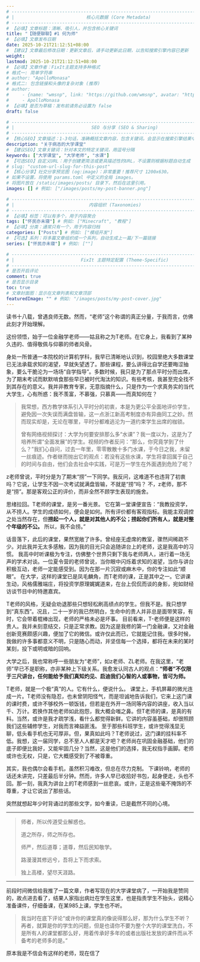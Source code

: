 ```yaml
---
# -------------------------------------------------------------------------------------
# |                           核心元数据 (Core Metadata)                            |
# -------------------------------------------------------------------------------------
# 【必填】文章标题：清晰、吸引人，并包含核心关键词
title: "【随便聊聊】#1 何为师"
# 【必填】文章发布日期
date: 2025-10-21T21:12:51+08:00
# 【建议】文章最后修改日期：更新文章后，请手动更新此日期，以告知搜索引擎内容已更新
weight: 
lastmod: 2025-10-21T21:12:51+08:00
# 【必填】文章作者：FixIt主题支持多种格式
# 格式一: 简单字符串
# author: "ApolloMonasa"
# 格式二: 包含链接和头像的复杂对象 (推荐)
# author:
#     - {name: "wmsnp", link: "https://github.com/wmsnp", avatar: "https://i.ooxx.ooo/i/ZGM0M.jpg"}
#     - ApolloMonasa
# 【必填】是否为草稿：发布前请务必设置为 false
draft: false

# -------------------------------------------------------------------------------------
# |                             SEO 与分享 (SEO & Sharing)                           |
# -------------------------------------------------------------------------------------
# 【核心SEO】文章描述：1-3句话，准确概括文章内容，包含关键词。会显示在搜索引擎结果中。
description: "关于病态的大学课堂"
# 【建议SEO】文章关键词：针对本文的特定关键词，用逗号分隔
keywords: ["大学课堂", "大学老师", "水课"]
# 【可选SEO】自定义URL：用于创建更简洁或更具描述性的URL，不设置则根据标题自动生成
# slug: "custom-url-slug-for-this-post"
# 【核心分享】社交分享预览图 (og:image)：非常重要！推荐尺寸 1200x630。
# 如果不设置，将使用 params.toml 中定义的全局 images。
# 将图片放在 /static/images/posts/ 目录下，然后在这里引用。
images: [] # 例如: ["/images/posts/my-post-banner.png"]

# -------------------------------------------------------------------------------------
# |                            内容组织 (Taxonomies)                               |
# -------------------------------------------------------------------------------------
# 【必填】标签：可以有多个，用于内容聚合
tags: ["怀民亦未寝"] # 例如: ["Minecraft", "教程"]
# 【必填】分类：通常只有一个，用于内容归档
categories: ["Posts"] # 例如: ["模组开发"]
# 【可选】系列：将多篇文章组织成一个系列，自动生成上一篇/下一篇链接
series: ["怀民亦未寝"] # 例如: [""]

# -------------------------------------------------------------------------------------
# |                         FixIt 主题特定配置 (Theme-Specific)                     |
# -------------------------------------------------------------------------------------
# 是否开启评论
comment: true
# 是否显示目录
toc: true
# 文章封面图：显示在文章列表和文章顶部
featuredImage: "" # 例如: "/images/posts/my-post-cover.jpg"
---
```


读书十八载，曾遇良师无数。然而，“老师”这个称谓的真正分量，于我而言，仿佛此刻才开始理解。

这份领悟，始于一位金融学老师——姑且称之为T老师。在它身上，我看到了某种久违的、值得敬佩与仰慕的师者风骨。

身处一所普通一本院校的计算机学科，我早已清晰地认识到，校园里绝大多数课堂已无法承载求知的渴望，早就失望透了。那些课程，要么讲得比自学还要晦涩抽象，要么干脆沦为一场场“自学指导”。多数时候，我只是为了那点平时分而出席，为了期末考试而默默啃食那些早已被时代淘汰的知识。有些考核，我甚至完全找不到其存在的意义。我并非教育专家，无意指摘什么，只是作为一个求真务实的当代大学生，心有所惑：我不羡富，不慕强，只慕真——而真知何在？

> 我常想，西方教学体系引入平时分的初衷，本是为更公平全面地评价学生，避免因一次失误而满盘皆输，这一点浙江新高考制度亦有异曲同工之妙。然而现实却是，无论在哪里，平时分都难逃沦为一道约束学生出席的枷锁。
>
> 曾有网络视频探讨：大学为何要安排那么多“水课”？我一度以为，这是为了培养所谓“全面发展”的学生。视频的作者反问：“那么，你究竟学到了什么？”我扪心自问，过去一年里，零零散散十多门水课，于今日之我，未留一丝痕迹。作者继而抛出它的观点：若没有这些水课，学生将拿回属于自己的时间与自由，他们会去社会中实践，可是万一学生在外面遇到危险了呢？

z老师曾说，平时分是为了期末“捞”一下同学。我反问，这难道不也违背了初衷吗？它说，让学生不因一次考试就满盘皆输，不就是“捞”吗？
不，z老师，那不是“捞”。那是客观公正的评价，而非全然不顾学生表现的施舍。

思绪拉回。T老师的课堂，是另一番光景。
它在第一堂课便宣告：“我教投资学，从不捞人。学生的成绩如何，便会是如何。所有评价都有客观指标。我能主观调控之处当然存在，但**捞起一个人，就是对其他人的不公；捞起你们所有人，就是对整个年级的不公。** 所以，我不会捞。”

话音落下，此后的课堂，果然宽敞了许多。曾经座无虚席的教室，骤然间稀疏不少。对此我并无太多感触，因为我的目光只会追随讲台上的老师，这是我高中的习惯。
我高中时听课极为专注，仿佛整个世界只剩下我与老师两人，进行着一场无声的学术对谈。一位夏令营的老师曾说，当你眼中闪烁着求知的渴望，当你与讲台积极互动，老师一定能感受到。因为在那一片沉寂或麻木中，你的专注如此“顺眼”。
在大学，这样的课堂已是凤毛麟角，而T老师的课，正是其中之一。它讲课生动，风格儒雅端庄，将投资学原理娓娓道来，在台上侃侃而谈的身影，宛如财经访谈节目中的特邀嘉宾。

T老师的风格，无疑会劝退那些只想轻松刷高绩点的学生。但我不是。我只想学到“真东西”。况且，二十一岁的我已然明白，生命中的贵人并非总是面带笑容，有时，它会带着棍棒出现，老师的严格未必是坏事。
目前看来，T-老师便是这样的贵人。我并未刻意结交，只是正常求教。因为这是我修的第一门金融课，又对金融创新竞赛颇感兴趣，便加了它的微信。或许仅此而已，它就能记住我。很多时候，我做的许多事都意义不明，只是随心而动，并坚信每一个选择，都将在未来的某时某刻，投下或明或暗的回响。

大学之后，我也常称呼一些朋友为“老师”，如z老师、ZL老师。在我这里，“老师”早已不是职称，亦非某种上下级关系。我愈发认同古人的观点：**“师者”不仅限于三尺讲台，任何能给予我们真知灼见、启迪我们心智的人或事物，皆可为师。**

T老师，就是一个极“真”的人。它有什么，便说什么。
课堂上，手机屏幕的微光连成一片。T老师没有隐忍，也未曾阴阳怪气，而是坦诚地告诉我们，它来上这门课的课时费，或许不够校外一顿饭钱，但若是在外开一场同等内容的讲座，收入当以千、万计。若换作其他老师如此抱怨，我大概会嗤之鼻。但T老师的课，是真的有料。当然，或许是我才疏学浅，看什么都觉得新鲜。它讲的内容虽基础，却很照顾我们这些辅修学生，对我而言裨益匪浅。
至于那些科班学生，或许觉得浅显无聊，低头看手机也无可厚非。但，果真如此吗？T老师说过，这门课的挂科率不低。我想，这一届同学，总不至人人都是天才吧？老师尚在巩固金融基础，他们的底子即便比我好，又能牢固几分？当然，这是他们的选择，我无权指手画脚。老师或许也无权，只是，它大概感受到了不被尊重。

其实，我也偶尔会看手机，虽然积习难改，但总在尽力克制。
下课铃响，老师的话还未讲完，只差最后半分钟。然而，许多人早已收拾好书包，起身便走，头也不回。那一刻，我真为讲台上的T老师感到一丝悲哀。或许，正是这些毫不掩饰的不尊重，才让它说出了那些话。

突然就想起年少时背诵过的那些文字，如今重读，已是截然不同的心境。

---

> 师者，所以传道受业解惑也。
>
> 道之所存，师之所存也。
>
> 师严，然后道尊；道尊，然后民知敬学。
>
> 路漫漫其修远兮，吾将上下而求索。
>
> 独上高楼，望尽天涯路。


---

前段时间微信给我推了一篇文章，作者写现在的大学课堂病了，一开始我是赞同的，故点进去看了，结果人家指出病灶在学生这里，也是指责学生不抬头，说精心准备课件，仔细备课，在某985上课，学生也不听。

> 我当时在底下评论“或许你的课堂真的像说得那么好，那为什么学生不听？再者，就算是你的学生的问题，但是也请你不要为整个大学的课堂洗白，不是所有人的课堂都那么好，用着传承好多年的或者出版社发放的课件而从不备考的老师多的是。”

原本我是不信会有这样的老师，现在信了